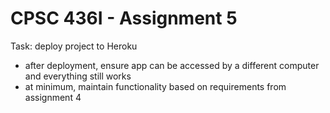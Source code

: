 # CPSC 436I - Assignment 5

Task: deploy project to Heroku
- after deployment, ensure app can be accessed by a different computer and everything still works
- at minimum, maintain functionality based on requirements from assignment 4
